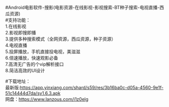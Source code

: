 #Android电影软件-搜影(电影资源-在线影视-影视搜索-BT种子搜索-电视直播-西瓜资源)
<br>
#支持功能：<br>
1.在线影视<br>
2.影视即搜即播<br>
3.提供多种搜索模式（全网资源，西瓜资源，种子资源）<br>
4.电视直播<br>
5.投屏播放，手机直接投电视，美滋滋<br>
6.倍速播放，快速观影必备<br>
7.高清无广告的个vip解析接口<br>
8.简洁高效的UI设计<br>

#下载地址：<br>
最新版:https://app.yinxiang.com/shard/s59/res/3b16ba0c-d05a-4560-9e1f-51c14444d7da/sy1.6.3.apk<br>
网盘：https://www.lanzous.com/i1z0elg

